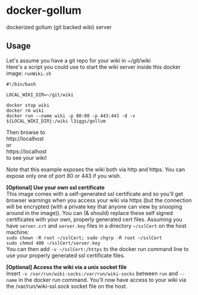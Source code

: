 # docker-gollum
dockerized gollum (git backed wiki) server

## Usage
Let's assume you have a git repo for your wiki in ~/git/wiki  
Here's a script you could use to start the wiki server inside this docker image: `runWiki.sh`
```
#!/bin/bash

LOCAL_WIKI_DIR=~/git/wiki

docker stop wiki
docker rm wiki
docker run --name wiki -p 80:80 -p 443:443 -d -v ${LOCAL_WIKI_DIR}:/wiki l3iggs/gollum
```
Then browse to  
http://localhost  
or  
https://localhost  
to see your wiki!

Note that this example exposes the wiki both via http and https. You can expose only one of port 80 or 443 if you wish.

**[Optional] Use your own ssl certificate**  
This image comes with a self-generated ssl certificate and so you'll get browser warnings when you access your wiki via https (but the connection will be encrypted (with a private key that anyone can view by snooping around in the image)). You can (& should) replace these self signed certificates with your own, properly generated cert files.
Assuming you have `server.crt` and `server.key` files in a directory `~/sslCert` on the host machine:   
`sudo chown -R root ~/sslCert; sudo chgrp -R root ~/sslCert`  
`sudo chmod 400 ~/sslCert/server.key`   
You can then add `-v ~/sslCert:/https` to the docker run command line to use your properly generated ssl certificate files.

**[Optional] Access the wiki via a unix socket file**  
Insert `-v /var/run/wiki-socks:/var/run/wiki-socks` between `run` and `--name` in the docker run command. You'll now have access to your wiki via the /var/run/wiki-ssl.sock socket file on the host.
